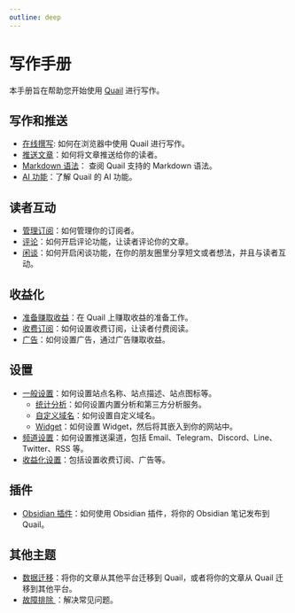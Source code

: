 ```yaml
---
outline: deep
---
```


# 写作手册

本手册旨在帮助您开始使用 [Quail](https://quail.ink) 进行写作。

## 写作和推送

- [在线撰写](./compose-online): 如何在浏览器中使用 Quail 进行写作。
- [推送文章](./delivery)：如何将文章推送给你的读者。
- [Markdown 语法](./markdown-syntax)： 查阅 Quail 支持的 Markdown 语法。
- [AI 功能](./ai)：了解 Quail 的 AI 功能。

## 读者互动

- [管理订阅](./subscriptions)：如何管理你的订阅者。
- [评论](./comments)：如何开启评论功能，让读者评论你的文章。
- [闲谈](./bower)：如何开启闲谈功能，在你的朋友圈里分享短文或者想法，并且与读者互动。

## 收益化

- [准备赚取收益](./monetization)：在 Quail 上赚取收益的准备工作。
- [收费订阅](./premium)：如何设置收费订阅，让读者付费阅读。
- [广告](./ads)：如何设置广告，通过广告赚取收益。

## 设置

- [一般设置](./general-settings)：如何设置站点名称、站点描述、站点图标等。
  - [统计分析](./analytics-settings)：如何设置内置分析和第三方分析服务。
  - [自定义域名](./domain-settings)：如何设置自定义域名。
  - [Widget](./widget-settings)：如何设置 Widget，然后将其嵌入到你的网站中。
- [频道设置](./channel-settings)：如何设置推送渠道，包括 Email、Telegram、Discord、Line、Twitter、RSS 等。
- [收益化设置](./payment-settings)：包括设置收费订阅、广告等。

## 插件

- [Obsidian 插件](./obsidian-plugin)：如何使用 Obsidian 插件，将你的 Obsidian 笔记发布到 Quail。

## 其他主题

- [数据迁移](./migration)：将你的文章从其他平台迁移到 Quail，或者将你的文章从 Quail 迁移到其他平台。
- [故障排除 ](./troubleshooting)：解决常见问题。
